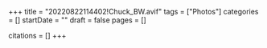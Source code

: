 +++
title = "20220822114402!Chuck_BW.avif"
tags = ["Photos"]
categories = []
startDate = ""
draft = false
pages = []

citations = []
+++
